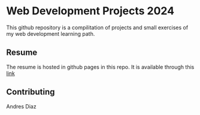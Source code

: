 # Web Development Projects 2024

This github repository is a compilitation of projects and small exercises of my web development learning path.

## Resume

The resume is hosted in github pages in this repo. It is available through this [link](https://diaz2070.github.io/web-dev-24/OnlineResume/public/index.html)

## Contributing

Andres Diaz
